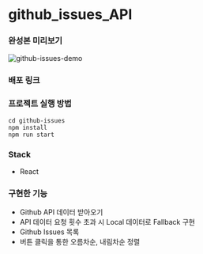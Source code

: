 # github_issues_API

### 완성본 미리보기
![github-issues-demo](https://user-images.githubusercontent.com/61301574/168082257-fb9202c7-eac8-4c5b-9e10-f6ac40b8032a.gif)

### 배포 링크

### 프로젝트 실행 방법
```
cd github-issues
npm install
npm run start
```

### Stack
* React

### 구현한 기능
* Github API 데이터 받아오기
* API 데이터 요청 횟수 초과 시 Local 데이터로 Fallback 구현
* Github Issues 목록
* 버튼 클릭을 통한 오름차순, 내림차순 정렬
